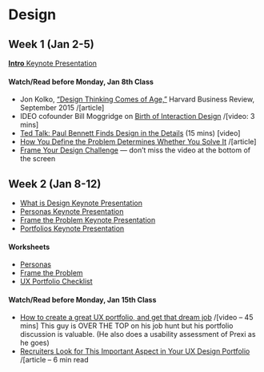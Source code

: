 # Design

## Week 1 (Jan 2-5)
[**Intro** Keynote Presentation](https://drive.google.com/open?id=1Z67BeBCv86EwYmqFfE-uuQo5Ubx5HQAR) 

#### Watch/Read before Monday, Jan 8th Class
* Jon Kolko, [“Design Thinking Comes of Age,”](https://hbr.org/2015/09/design-thinking-comes-of-age) Harvard Business Review, September 2015 /[article]
* IDEO cofounder Bill Moggridge on [Birth of Interaction Design](https://youtu.be/DAHHSS_WgfI) /[video: 3 mins]
* [Ted Talk: Paul Bennett Finds Design in the Details](https://www.ted.com/talks/paul_bennett_finds_design_in_the_details) (15 mins) [video]
* [How You Define the Problem Determines Whether You Solve It](https://hbr.org/2017/06/how-you-define-the-problem-determines-whether-you-solve-it) /[article]
* [Frame Your Design Challenge](http://www.designkit.org/methods/60) — don’t miss the video at the bottom of the screen 



## Week 2 (Jan 8-12)
* [What is Design Keynote Presentation](https://drive.google.com/file/d/1jrSeZla3K3G_qRt2OeGOui6IDzyJWYb1) 
* [Personas Keynote Presentation](https://drive.google.com/file/d/1tKPe4KaMJKH4BsM_l3CefSULrNaMXiiR) 
* [Frame the Problem Keynote Presentation](https://drive.google.com/file/d/1gKd-lL9ftspIgyPNwl2uYuIke5QwA_qC)  
* [Portfolios Keynote Presentation](https://drive.google.com/file/d/1DtYNsi2qnpJIbEmasDLDKQfcWjglFsFo/view?usp=sharing)  



#### Worksheets
* [Personas](https://drive.google.com/open?id=0BzZTh8RNmGadaFdBM3NlYmxKOHM) 
* [Frame the Problem](https://drive.google.com/open?id=0BzZTh8RNmGadaFdBM3NlYmxKOHM) 
* [UX Portfolio Checklist](https://drive.google.com/open?id=1JIGagmFFzbrhrAwp5JuTcuLdriFsSa0T) 

	
#### Watch/Read before Monday, Jan 15th Class
* [How to create a great UX portfolio, and get that dream job](https://uideo.net/videos/474)  /[video – 45 mins] This guy is OVER THE TOP on his job hunt but his portfolio discussion is valuable. (He also does a usability assessment of Prexi as he goes)  
* [Recruiters Look for This Important Aspect in Your UX Design Portfolio](https://medium.muz.li/recruiters-look-for-this-important-aspect-in-your-portfolio-1947f15a7766)   /[article – 6 min read

